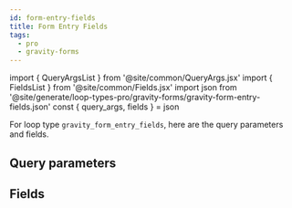 ```yaml
---
id: form-entry-fields
title: Form Entry Fields
tags:
  - pro
  - gravity-forms
---
```

import { QueryArgsList } from '@site/common/QueryArgs.jsx'
import { FieldsList } from '@site/common/Fields.jsx'
import json from '@site/generate/loop-types-pro/gravity-forms/gravity-form-entry-fields.json'
const { query_args, fields } = json

For loop type `gravity_form_entry_fields`, here are the query parameters and fields.

## Query parameters

<QueryArgsList args={query_args} />

## Fields

<FieldsList fields={fields} />
